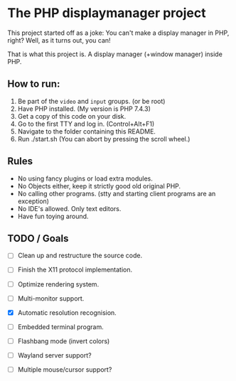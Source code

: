 # The PHP displaymanager project

This project started off as a joke:
You can't make a display manager in PHP, right?
Well, as it turns out, you can!

That is what this project is.
A display manager (+window manager) inside PHP.



## How to run:
1. Be part of the `video` and `input` groups. (or be root)
2. Have PHP installed. (My version is PHP 7.4.3)
3. Get a copy of this code on your disk.
4. Go to the first TTY and log in. (Control+Alt+F1)
5. Navigate to the folder containing this README.
6. Run ./start.sh (You can abort by pressing the scroll wheel.)


## Rules
* No using fancy plugins or load extra modules.
* No Objects either, keep it strictly good old original PHP.
* No calling other programs. (stty and starting client programs are an exception)
* No IDE's allowed. Only text editors.
* Have fun toying around.


## TODO / Goals
* [ ] Clean up and restructure the source code.
* [ ] Finish the X11 protocol implementation.
* [ ] Optimize rendering system.
* [ ] Multi-monitor support.
* [x] Automatic resolution recognision.
* [ ] Embedded terminal program.
* [ ] Flashbang mode (invert colors)
* [ ] Wayland server support?
* [ ] Multiple mouse/cursor support?

